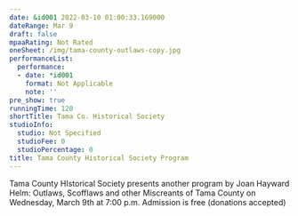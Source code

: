 ```yaml
---
date: &id001 2022-03-10 01:00:33.169000
dateRange: Mar 9
draft: false
mpaaRating: Not Rated
oneSheet: /img/tama-county-outlaws-copy.jpg
performanceList:
  performance:
  - date: *id001
    format: Not Applicable
    note: ''
pre_show: true
runningTime: 120
shortTitle: Tama Co. Historical Society
studioInfo:
  studio: Not Specified
  studioFee: 0
  studioPercentage: 0
title: Tama County Historical Society Program
---
```


Tama County HIstorical Society presents another program by Joan Hayward Helm: Outlaws, Scofflaws and other Miscreants of Tama County on Wednesday, March 9th at 7:00 p.m. Admission is free (donations accepted)